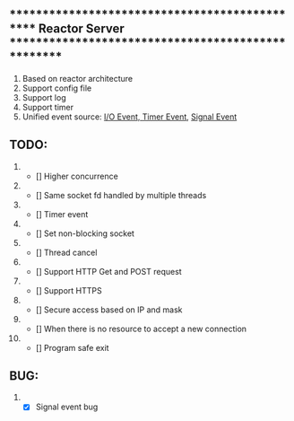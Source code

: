 ## **********************************************  Reactor Server **************************************************
1. Based on reactor architecture
2. Support config file
3. Support log
4. Support timer
5. Unified event source: [I/O Event, Timer Event](src/eventHandler.c), [Signal Event](src/sig_handler.c)

## TODO:
1. - [] Higher concurrence
2. - [] Same socket fd handled by multiple threads
3. - [] Timer event
4. - [] Set non-blocking socket
5. - [] Thread cancel
6. - [] Support HTTP Get and POST request
7. - [] Support HTTPS
8. - [] Secure access based on IP and mask
9. - [] When there is no resource to accept a new connection
10. - [] Program safe exit

## BUG:
1. - [x] Signal event bug
